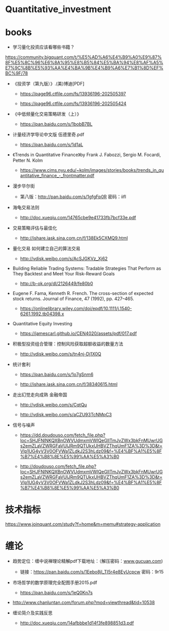 # Quantitative_investment

# books

- 学习量化投资应该看哪些书籍？

https://community.bigquant.com/t/%E5%AD%A6%E4%B9%A0%E9%87%8F%E5%8C%96%E6%8A%95%E8%B5%84%E5%BA%94%E8%AF%A5%E7%9C%8B%E5%93%AA%E4%BA%9B%E4%B9%A6%E7%B1%8D%EF%BC%9F/78

- 《投资学（第九版）》.(美)博迪[PDF] 

    - https://page96.ctfile.com/fs/13936196-202505397
    
    - https://page96.ctfile.com/fs/13936196-202505424

- 《中低频量化交易策略研发（上）》

    - https://pan.baidu.com/s/1bobB7BL
    
-  计量经济学导论中文版 伍德里奇.pdf

    - https://pan.baidu.com/s/1d1aL
    
- 《Trends in Quantitative Finance》by Frank J. Fabozzi, Sergio M. Focardi, Petter N. Kolm

    - https://www.cims.nyu.edu/~kolm/images/stories/books/trends_in_quantitative_finance_-_frontmatter.pdf

- 漫步华尔街

    - 第八版：http://pan.baidu.com/s/1gfgFp0R 密码：iifl
   
- 海龟交易法则

    - http://doc.xueqiu.com/14765cbe9e41733fb7bcf33e.pdf
    
- 交易策略评估与最佳化

    - http://ishare.iask.sina.com.cn/f/138Ek5CXMQ9.html
    
- 量化交易 如何建立自己的算法交易

    - http://vdisk.weibo.com/s/AcSJGKVz_Xj62

- Building Reliable Trading Systems: Tradable Strategies That Perform as They Backtest and Meet Your Risk-Reward Goals

    - http://b-ok.org/dl/2126449/fe80b0

- Eugene F. Fama, Kenneth R. French. The cross-section of expected stock returns. Journal of Finance, 47 (1992), pp. 427–465.

    - https://onlinelibrary.wiley.com/doi/epdf/10.1111/j.1540-6261.1992.tb04398.x

- Quantitative Equity Investing

    - https://jamescarl.github.io/CEN4020/assets/pdf/017.pdf
    
- 积极型投资组合管理：控制风险获取超额收益的数量方法

    - http://vdisk.weibo.com/s/tn4nj-Dj1X0Q
    
- 统计套利

    - https://pan.baidu.com/s/1o7gSnm6
    
    - http://ishare.iask.sina.com.cn/f/38340615.html
    
- 走出幻觉走向成熟 金融帝国

    - http://vdisk.weibo.com/s/CqtQu
    
    - http://vdisk.weibo.com/s/aCZU93TcNMpC3
    
- 信号与噪声

    - https://dd.doudouso.com/fetch_file.php?loc=SHJFNlNKQXBnOWVUdmxmVWlQeGlITmJvZWx3bkFnMUwrUGs2emZLaVZWRGFaVUlJRm9QTUkxUHBVZThqUmF1ZA%3D%3D&t=Vlp1UG4yV3V0OFVWa1ZLdkJ2S3hLdz09&f=%E4%BF%A1%E5%8F%B7%E4%B8%8E%E5%99%AA%E5%A3%B0
    
    - http://doudouso.com/fetch_file.php?loc=SHJFNlNKQXBnOWVUdmxmVWlQeGlITmJvZWx3bkFnMUwrUGs2emZLaVZWRGFaVUlJRm9QTUkxUHBVZThqUmF1ZA%3D%3D&t=Vlp1UG4yV3V0OFVWa1ZLdkJ2S3hLdz09&f=%E4%BF%A1%E5%8F%B7%E4%B8%8E%E5%99%AA%E5%A3%B0
    
# 技术指标

https://www.joinquant.com/study?f=home&m=memu#strategy-application

# 缠论

- 趋势定位：缠中说禅理论精解pdf下载地址：（解压密码：www.gucuan.com)

    - 链接：https://pan.baidu.com/s/1Eebo8jl_TI5r4e8EyUcpcw 密码：9r15

- 市场哲学的数学原理完全配图手册2015.pdf

    - https://pan.baidu.com/s/1eQ0Kn7s

- http://www.chanluntan.com/forum.php?mod=viewthread&tid=10538

- 缠论简介及实践反思

    - http://doc.xueqiu.com/14afbbbe1d14f3fe898851d3.pdf
